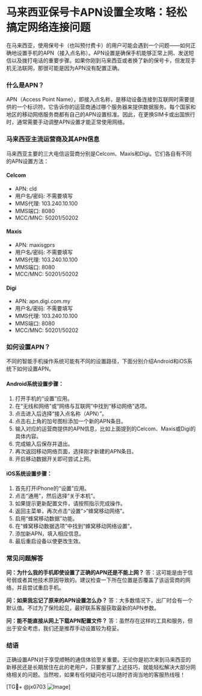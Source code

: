 # 马来西亚保号卡APN设置全攻略：轻松搞定网络连接问题

在马来西亚，使用保号卡（也叫预付费卡）的用户可能会遇到一个问题——如何正确地设置手机的APN（接入点名称）。APN设置是确保手机能够正常上网、发送短信以及拨打电话的重要步骤。如果你刚到马来西亚或者换了新的保号卡，但发现手机无法联网，那很可能是因为APN没有配置正确。

### 什么是APN？

APN（Access Point Name），即接入点名称，是移动设备连接到互联网时需要提供的一个标识符。它告诉你的运营商通过哪个服务器来提供数据服务。每个国家和地区的移动网络服务商都有自己的APN设置标准。因此，在更换SIM卡或出国旅行时，通常需要手动调整APN设置才能正常使用网络。

### 马来西亚主流运营商及其APN信息

马来西亚主要的三大电信运营商分别是Celcom、Maxis和Digi。它们各自有不同的APN设置方法：

#### Celcom
- APN: cld
- 用户名/密码: 不需要填写
- MMS代理: 103.240.10.100
- MMS端口: 8080
- MCC/MNC: 50201/50202

#### Maxis
- APN: maxisgprs
- 用户名/密码: 不需要填写
- MMS代理: 103.240.10.100
- MMS端口: 8080
- MCC/MNC: 50201/50202

#### Digi
- APN: apn.digi.com.my
- 用户名/密码: 不需要填写
- MMS代理: 103.240.10.100
- MMS端口: 8080
- MCC/MNC: 50201/50202

### 如何设置APN？

不同的智能手机操作系统可能有不同的设置路径，下面分别介绍Android和iOS系统下如何设置APN。

#### Android系统设置步骤：
1. 打开手机的“设置”应用。
2. 在“无线和网络”或“网络与互联网”中找到“移动网络”选项。
3. 点击进入后选择“接入点名称（APN）”。
4. 点击右上角的加号图标添加一个新的APN条目。
5. 输入对应的运营商提供的APN信息，比如上面提到的Celcom、Maxis或Digi的具体内容。
6. 完成输入后保存并退出。
7. 再次返回移动网络页面，选择刚才新建的APN条目。
8. 开启移动数据开关即可尝试上网。

#### iOS系统设置步骤：
1. 首先打开iPhone的“设置”应用。
2. 点击“通用”，然后选择“关于本机”。
3. 如果提示更新配置文件，请按照指示完成操作。
4. 返回主菜单，再次点击“设置”>“蜂窝移动网络”。
5. 启用“蜂窝移动数据”功能。
6. 在“蜂窝移动数据选项”中找到“蜂窝移动网络设置”。
7. 添加新APN，填入相应信息。
8. 最后重启设备以使更改生效。

### 常见问题解答

**问：为什么我的手机即使设置了正确的APN还是不能上网？**
答：这可能是由于信号弱或者其他技术原因导致的。建议检查一下所在位置是否覆盖了该运营商的网络，并且尝试重启手机。

**问：如果我忘记了原来的APN设置怎么办？**
答：大多数情况下，出厂时会有一个默认值。不过为了保险起见，最好联系客服获取最新的APN参数。

**问：能不能直接从网上下载APN配置文件？**
答：虽然存在这样的工具和服务，但出于安全考虑，我们还是推荐手动设置较为稳妥。

### 结语

正确设置APN对于享受顺畅的通信体验至关重要。无论你是初次来到马来西亚的新移民还是长期居住在此的老用户，只要掌握了上述技巧，就能轻松解决大部分网络相关的问题。当然啦，如果有任何疑问也可以随时咨询当地的客服热线哦！

[TG💪+ @jx0703 ![Image](https://github.com/user-attachments/assets/dbca1d08-cadb-493c-b0ec-ad6f7a83f270)]